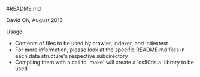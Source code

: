 #README.md

David Oh, August 2016

Usage:

 * Contents of files to be used by crawler, indexer, and indextest
 * For more information, please look at the specific README.md files in each data structure's respective subdirectory
 * Compiling them with a call to 'make' will create a 'cs50ds.a' library to be used